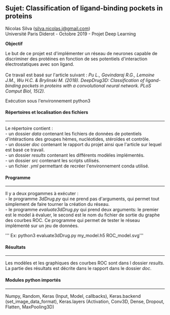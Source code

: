 ## Sujet: Classification of ligand-binding pockets in proteins

Nicolas Silva (silva.nicolas.j@gmail.com)<br/>
Université Paris Diderot - Octobre 2019 - Projet Deep Learning

__Objectif__

Le but de ce projet est d'implémenter un réseau de neurones capable de discriminer des protéines en fonction de ses potentiels d'interaction électrostatiques avec son ligand.<br/><br/>
Ce travail est basé sur l'article suivant :
*Pu L., Govindaraj R.G., Lemoine J.M., Wu H.C. & Brylinski M. (2018). DeepDrug3D: Classification of ligand-binding pockets in proteins with a convolutional neural network. PLoS Comput Biol, 15(2).*

Exécution sous l'environnement python3

#### Répertoires et localisation des fichiers
*********************************************

Le répertoire contient :<br/>
	- un dossier *data* contenant les fichiers de données de potentiels d'intéractions des groupes hèmes, nucléotides, stéroïdes et contröle.<br/>
	- un dossier *doc* contenant le rapport du projet ainsi que l'article sur lequel est basé ce travail.<br/>
	- un dossier *results* contenant les différents modèles implémentés.<br/>
	- un dossier *src* contenant les scripts utilisés.<br/>
	- un fichier *.yml* permettant de recréer l'environnement conda utilisé.<br/>

#### Programme
**************

Il y a deux progammes à exécuter :<br/>
	- le programme *3dDrug.py* qui ne prend pas d'arguments, qui permet tout simplement de faire tourner la création du réseau.<br/>
	- le programme *evaluate3dDrug.py* qui prend deux arguments: le premier est le model à évaluer, le second est le nom du fichier de sortie du graphe des courbes ROC. Ce programme qui permet de tester le réseau implémenté sur un jeu de données.<br/>
	
''' Ex: python3 evaluate3dDrug.py my_model.h5 ROC_model.svg'''

#### Résultats
*************************************

Les modèles et les graphiques des courbes ROC sont dans l dossier *results*.<br/>
La partie des résultats est décrite dans le rapport dans le dossier *doc*.

#### Modules python importés
*****************************

Numpy, Random, Keras (Input, Model, callbacks), Keras.backend (set_image_data_format), Keras.layers (Activation, Conv3D, Dense, Dropout, Flatten, MaxPooling3D)
